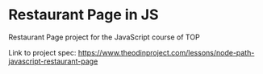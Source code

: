 # Restaurant Page in JS
Restaurant Page project for the JavaScript course of TOP

Link to project spec: https://www.theodinproject.com/lessons/node-path-javascript-restaurant-page
